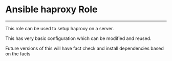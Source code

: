 # Ansible haproxy Role
----
This role can be used to setup haproxy on a server.  

This has very basic configuration which can be modified and reused.

Future versions of this will have fact check and install dependencies based on the facts
